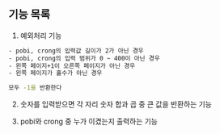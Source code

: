 ## 기능 목록

1. 예외처리 기능
```bash
- pobi, crong의 입력값 길이가 2가 아닌 경우
- pobi, crong의 입력 범위가 0 ~ 400이 아닌 경우
- 왼쪽 페이지+1이 오른쪽 페이지가 아닌 경우
- 왼쪽 페이지가 홀수가 아닌 경우

모두 -1을 반환한다
```

2. 숫자를 입력받으면 각 자리 숫자 합과 곱 중 큰 값을 반환하는 기능

3. pobi와 crong 중 누가 이겼는지 출력하는 기능
